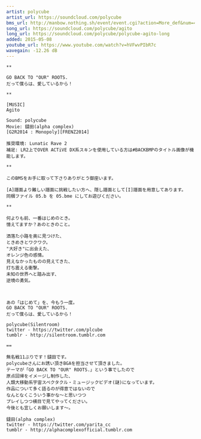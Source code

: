 ```yaml
---
artist: polycube
artist_url: https://soundcloud.com/polycube
bms_url: http://manbow.nothing.sh/event/event.cgi?action=More_def&num=46&event=96
song_url: https://soundcloud.com/polycube/agito
long_url: https://soundcloud.com/polycube/polycube-agito-long
added: 2015-05-08
youtube_url: https://www.youtube.com/watch?v=hVFwvPIbR7c
wavegain: -12.26 dB
---
```


    **

    GO BACK TO "OUR" ROOTS.
    だって僕らは、愛しているから！

    **

    [MUSIC]
    Agito

    Sound: polycube
    Movie: 鑓田(alpha complex)
    [G2R2014 : Monopoly][FRENZ2014]

    推奨環境: Lunatic Rave 2
    補足: LR2上でOVER ACTiVE DX系スキンを使用している方は#BACKBMPのタイトル画像が機能します。

    **

    このBMSをお手に取って下さりありがとう御座います。

    [A]譜面より難しい譜面に挑戦したい方へ、隠し譜面として[I]譜面を用意してあります。
    同梱ファイル 05.b を 05.bme にしてお遊びください。

    **

    何よりも前、一番はじめのとき。
    憶えてますか？あのときのこと。

    洒落た小路を奥に見つけた、
    ときめきとワクワク。
    "大好き"に出会えた、
    オレンジ色の感情。
    見えなかったものの見えてきた、
    打ち震える衝撃。
    未知の世界へと踏み出す、
    逆境の勇気。



    あの「はじめて」を、今もう一度。
    GO BACK TO "OUR" ROOTS.
    だって僕らは、愛しているから！

    polycube(Silentroom)
    twitter - https://twitter.com/plcube
    tumblr - http://silentroom.tumblr.com

    ==

    無名戦11ぶりです！鑓田です。
    polycubeさんにお誘い頂きBGAを担当させて頂きました。
    テーマが「GO BACK TO "OUR" ROOTS.」という事でしたので
    原点回帰をイメージし制作した、
    人類大移動系宇宙スペクタクル・ミュージックビデオ(謎)になっています。
    作品について多く語るのが得意ではないので
    なんとなくこういう事かな～と思いつつ
    プレイしつつ横目で見てやってください。
    今後とも宜しくお願いします～。

    鑓田(alpha complex)
    twitter - https://twitter.com/yarita_cc
    tumblr - http://alphacomplexofficial.tumblr.com
